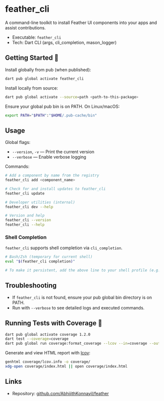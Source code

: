 # feather_cli

A command-line toolkit to install Feather UI components into your apps and assist contributions.

- Executable: `feather_cli`
- Tech: Dart CLI (args, cli_completion, mason_logger)

## Getting Started 🚀

Install globally from pub (when published):

```sh
dart pub global activate feather_cli
```

Install locally from source:

```sh
dart pub global activate --source=path <path-to-this-package>
```

Ensure your global pub bin is on PATH. On Linux/macOS:

```sh
export PATH="$PATH":"$HOME/.pub-cache/bin"
```

## Usage

Global flags:

- `--version`, `-v` — Print the current version
- `--verbose` — Enable verbose logging

Commands:

```sh
# Add a component by name from the registry
feather_cli add <component_name>

# Check for and install updates to feather_cli
feather_cli update

# Developer utilities (internal)
feather_cli dev --help

# Version and help
feather_cli --version
feather_cli --help
```

### Shell Completion

`feather_cli` supports shell completion via `cli_completion`.

```sh
# Bash/Zsh (temporary for current shell)
eval "$(feather_cli completion)"

# To make it persistent, add the above line to your shell profile (e.g., ~/.bashrc or ~/.zshrc)
```

## Troubleshooting

- If `feather_cli` is not found, ensure your pub global bin directory is on PATH.
- Run with `--verbose` to see detailed logs and executed commands.

## Running Tests with Coverage 🧪

```sh
dart pub global activate coverage 1.2.0
dart test --coverage=coverage
dart pub global run coverage:format_coverage --lcov --in=coverage --out=coverage/lcov.info
```

Generate and view HTML report with [lcov](https://github.com/linux-test-project/lcov):

```sh
genhtml coverage/lcov.info -o coverage/
xdg-open coverage/index.html || open coverage/index.html
```

## Links

- Repository: [github.com/AbhijithKonnayil/feather](https://github.com/AbhijithKonnayil/feather)
